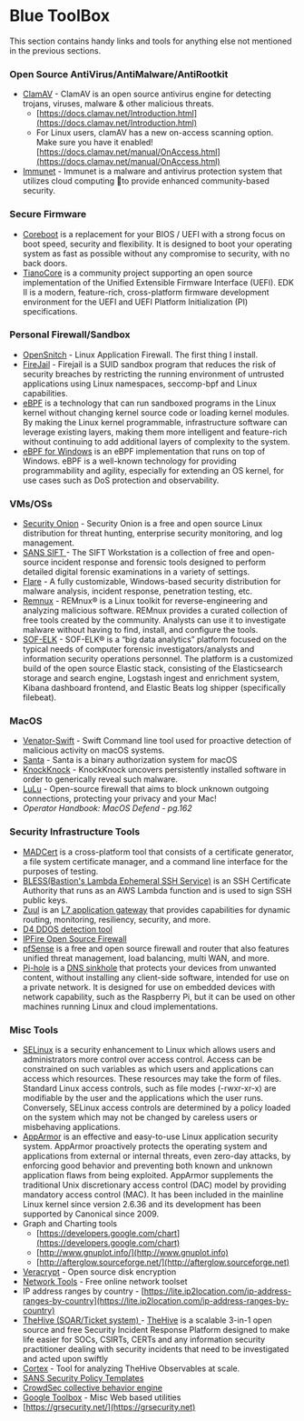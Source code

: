 # Blue ToolBox

This section contains handy links and tools for anything else not mentioned in the previous sections.

### **Open Source AntiVirus/AntiMalware/AntiRootkit**

* [ClamAV](https://www.clamav.net/downloads) - ClamAV is an open source antivirus engine for detecting trojans, viruses, malware & other malicious threats.
  * [https://docs.clamav.net/Introduction.html](https://docs.clamav.net/Introduction.html)
  * For Linux users, clamAV has a new on-access scanning option. Make sure you have it enabled! [https://docs.clamav.net/manual/OnAccess.html](https://docs.clamav.net/manual/OnAccess.html)
* [Immunet](https://www.immunet.com/index) - Immunet is a malware and antivirus protection system that utilizes cloud computing to provide enhanced community-based security.

### Secure Firmware

* [Coreboot](https://doc.coreboot.org/getting\_started/index.html) is a replacement for your BIOS / UEFI with a strong focus on boot speed, security and flexibility. It is designed to boot your operating system as fast as possible without any compromise to security, with no back doors.
* [TianoCore](https://www.tianocore.org) is a community project supporting an open source implementation of the Unified Extensible Firmware Interface (UEFI). EDK II is a modern, feature-rich, cross-platform firmware development environment for the UEFI and UEFI Platform Initialization (PI) specifications.

### **Personal Firewall/Sandbox**

* [OpenSnitch](https://github.com/evilsocket/opensnitch) - Linux Application Firewall. The first thing I install.
* [FireJail](https://github.com/netblue30/firejail) - Firejail is a SUID sandbox program that reduces the risk of security breaches by restricting the running environment of untrusted applications using Linux namespaces, seccomp-bpf and Linux capabilities.
* [eBPF](https://ebpf.io) is a technology that can run sandboxed programs in the Linux kernel without changing kernel source code or loading kernel modules. By making the Linux kernel programmable, infrastructure software can leverage existing layers, making them more intelligent and feature-rich without continuing to add additional layers of complexity to the system.
* [eBPF for Windows](https://github.com/microsoft/ebpf-for-windows) is an eBPF implementation that runs on top of Windows. eBPF is a well-known technology for providing programmability and agility, especially for extending an OS kernel, for use cases such as DoS protection and observability.

### **VMs/OSs**

* [Security Onion](https://securityonionsolutions.com) - Security Onion is a free and open source Linux distribution for threat hunting, enterprise security monitoring, and log management.
* [SANS SIFT ](https://digital-forensics.sans.org/community/downloads)- The SIFT Workstation is a collection of free and open-source incident response and forensic tools designed to perform detailed digital forensic examinations in a variety of settings.
* [Flare](https://github.com/fireeye/flare-vm) - A fully customizable, Windows-based security distribution for malware analysis, incident response, penetration testing, etc.
* [Remnux](https://remnux.org) - REMnux® is a Linux toolkit for reverse-engineering and analyzing malicious software. REMnux provides a curated collection of free tools created by the community. Analysts can use it to investigate malware without having to find, install, and configure the tools.
* [SOF-ELK](https://github.com/philhagen/sof-elk) - SOF-ELK® is a “big data analytics” platform focused on the typical needs of computer forensic investigators/analysts and information security operations personnel. The platform is a customized build of the open source Elastic stack, consisting of the Elasticsearch storage and search engine, Logstash ingest and enrichment system, Kibana dashboard frontend, and Elastic Beats log shipper (specifically filebeat).

### **MacOS**

* [Venator-Swift](https://github.com/richiercyrus/Venator-Swifthttps://github.com/richiercyrus/Venator-Swift) - Swift Command line tool used for proactive detection of malicious activity on macOS systems.
* [Santa](https://github.com/google/santa) - Santa is a binary authorization system for macOS
* [KnockKnock](https://www.objective-see.com/products/knockknock.html) - KnockKnock uncovers persistently installed software in order to generically reveal such malware.
* [LuLu](https://objective-see.com/products/lulu.html) - Open-source firewall that aims to block unknown outgoing connections, protecting your privacy and your Mac!
* _Operator Handbook: MacOS Defend - pg.162_

### Security Infrastructure Tools

* [MADCert](https://github.com/NationalSecurityAgency/MADCert) is a cross-platform tool that consists of a certificate generator, a file system certificate manager, and a command line interface for the purposes of testing.
* [BLESS(Bastion's Lambda Ephemeral SSH Service)](https://github.com/Netflix/bless) is an SSH Certificate Authority that runs as an AWS Lambda function and is used to sign SSH public keys.
* [Zuul](https://github.com/Netflix/zuul) is an [L7 application gateway](https://www.f5.com/services/resources/glossary/application-layer-gateway) that provides capabilities for dynamic routing, monitoring, resiliency, security, and more.
* [D4 DDOS detection tool ](https://d4-project.org)
* [IPFire Open Source Firewall](https://www.ipfire.org)&#x20;
* [pfSense](https://www.pfsense.org) is a free and open source firewall and router that also features unified threat management, load balancing, multi WAN, and more.
* [Pi-hole](https://pi-hole.net) is a [DNS sinkhole](https://en.wikipedia.org/wiki/DNS\_Sinkhole) that protects your devices from unwanted content, without installing any client-side software, intended for use on a private network. It is designed for use on embedded devices with network capability, such as the Raspberry Pi, but it can be used on other machines running Linux and cloud implementations.

### **Misc Tools**

* [SELinux](https://github.com/SELinuxProject/selinux) is a security enhancement to Linux which allows users and administrators more control over access control. Access can be constrained on such variables as which users and applications can access which resources. These resources may take the form of files. Standard Linux access controls, such as file modes (-rwxr-xr-x) are modifiable by the user and the applications which the user runs. Conversely, SELinux access controls are determined by a policy loaded on the system which may not be changed by careless users or misbehaving applications.
* [AppArmor](https://www.apparmor.net) is an effective and easy-to-use Linux application security system. AppArmor proactively protects the operating system and applications from external or internal threats, even zero-day attacks, by enforcing good behavior and preventing both known and unknown application flaws from being exploited. AppArmor supplements the traditional Unix discretionary access control (DAC) model by providing mandatory access control (MAC). It has been included in the mainline Linux kernel since version 2.6.36 and its development has been supported by Canonical since 2009.
* Graph and Charting tools
  * [https://developers.google.com/chart](https://developers.google.com/chart)
  * [http://www.gnuplot.info/](http://www.gnuplot.info)
  * [http://afterglow.sourceforge.net/](http://afterglow.sourceforge.net)
* [Veracrypt](https://archive.codeplex.com/?p=veracrypt) - Open source disk encryption&#x20;
* [Network Tools](https://network-tools.com) - Free online network toolset
* IP address ranges by country - [https://lite.ip2location.com/ip-address-ranges-by-country](https://lite.ip2location.com/ip-address-ranges-by-country)
* [TheHive  (SOAR/Ticket system) ](https://github.com/TheHive-Project/TheHive)- [TheHive](https://thehive-project.org) is a scalable 3-in-1 open source and free Security Incident Response Platform designed to make life easier for SOCs, CSIRTs, CERTs and any information security practitioner dealing with security incidents that need to be investigated and acted upon swiftly
* [Cortex](https://github.com/TheHive-Project/Cortex) - Tool for analyzing TheHive Observables at scale.
* [SANS Security Policy Templates](https://www.sans.org/information-security-policy/)
* [CrowdSec collective behavior engine](https://github.com/crowdsecurity/crowdsec/)
* [Google Toolbox](https://toolbox.googleapps.com/apps/main/) - Misc Web based utilities
* [https://grsecurity.net/](https://grsecurity.net)


